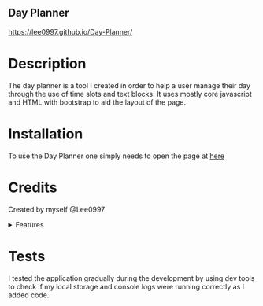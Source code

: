 ## Day Planner

https://lee0997.github.io/Day-Planner/

# Description

The day planner is a tool I created in order to help a user manage their day through the use of time slots and text blocks. It uses mostly core javascript and HTML with bootstrap to aid the layout of the page. 

# Installation

To use the Day Planner one simply needs to open the page at [here](https://lee0997.github.io/Day-Planner/) 

# Credits

Created by myself @Lee0997

<details> 
<summary font-weight="bold" font-size="20px">
Features
</summary>
  <ul>
 * Clock  
 * Save  
 * functionality  
 * clear all  
 * task storage
  </ul>  
</details>
  
# Tests

I tested the application gradually during the development by using dev tools to check if my local storage and console logs were running correctly as I added code.
